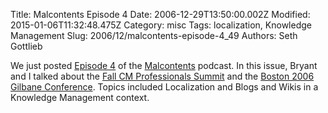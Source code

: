 Title: Malcontents Episode 4
Date: 2006-12-29T13:50:00.002Z
Modified: 2015-01-06T11:32:48.475Z
Category: misc
Tags: localization, Knowledge Management
Slug: 2006/12/malcontents-episode-4_49
Authors: Seth Gottlieb

We just posted [Episode 4](http://themalcontents.blogspot.com/2006/12/episode-4-boston-2006-conference-review.html) of the [Malcontents](http://themalcontents.blogspot.com) podcast.  In this issue, Bryant and I talked about the [Fall CM Professionals Summit](http://del.icio.us/tag/cmprosfall06summit) and the [Boston 2006 Gilbane Conference](http://gilbaneboston.com/06/).  Topics included Localization and Blogs and Wikis in a Knowledge Management context.
